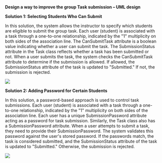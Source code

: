 ﻿**Design a way to improve the group Task submission – UML design**

**Solution 1: Selecting Students Who Can Submit**

In this solution, the system allows the instructor to specify which students are eligible to submit
the group task. Each user (student) is associated with a task through a one-to-one relationship,
indicated by the "1" multiplicity on both sides of the association line. The CanSubmitTask attribute
is a boolean value indicating whether a user can submit the task. The SubmissionStatus attribute in
the Task class reflects whether a task has been submitted or not. When a user submits the task, the
system checks the CanSubmitTask attribute to determine if the submission is allowed. If allowed, the
SubmissionStatus attribute of the task is updated to "Submitted." If not, the submission is
rejected.

![](Solution1.png)

**Solution 2: Adding Password for Certain Students**

In this solution, a password-based approach is used to control task submissions. Each user (student)
is associated with a task through a one-to-one relationship, indicated by the "1" multiplicity on
both sides of the association line. Each user has a unique SubmissionPassword attribute acting as a
password for task submission. Similarly, the Task class also has a SubmissionPassword attribute.
When a user attempts to submit a task, they need to provide their SubmissionPassword. The system
validates this password against the user's stored password. If the passwords match, the task is
considered submitted, and the SubmissionStatus attribute of the task is updated to "Submitted."
Otherwise, the submission is rejected.

![](Solution2.png)

